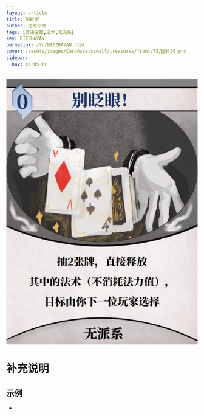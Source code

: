 ```yaml
---
layout: article
title: 别眨眼
author: 逆时巫师
tags: [普通宝藏,法术,无派系]
key: BIEZHAYAN
permalink: /tr/BIEZHAYAN.html
cover: /assets/images/CardAssetssmall/treasures/front/75/图片56.png
sidebar:
  nav: cards-tr
---
```

![](/assets/images/CardAssets/treasures/front/75/图片56.png)

# 补充说明



## 示例
* 